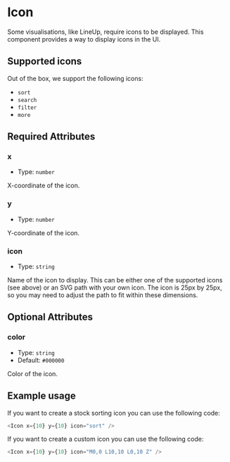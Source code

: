# Icon

Some visualisations, like LineUp, require icons to be displayed. This component provides a way to display icons in the UI.

## Supported icons

Out of the box, we support the following icons:

- `sort`
- `search`
- `filter`
- `more`

## Required Attributes

### x

- Type: `number`

X-coordinate of the icon.

### y

- Type: `number`

Y-coordinate of the icon.

### icon

- Type: `string`

Name of the icon to display. This can be either one of the supported icons (see above) or an SVG path with your own icon. The icon is 25px by 25px, so you may need to adjust the path to fit within these dimensions.

## Optional Attributes

### color

- Type: `string`
- Default: `#000000`

Color of the icon.

## Example usage

If you want to create a stock sorting icon you can use the following code:

```javascript
<Icon x={10} y={10} icon="sort" />
```

If you want to create a custom icon you can use the following code:

```javascript
<Icon x={10} y={10} icon="M0,0 L10,10 L0,10 Z" />
```
